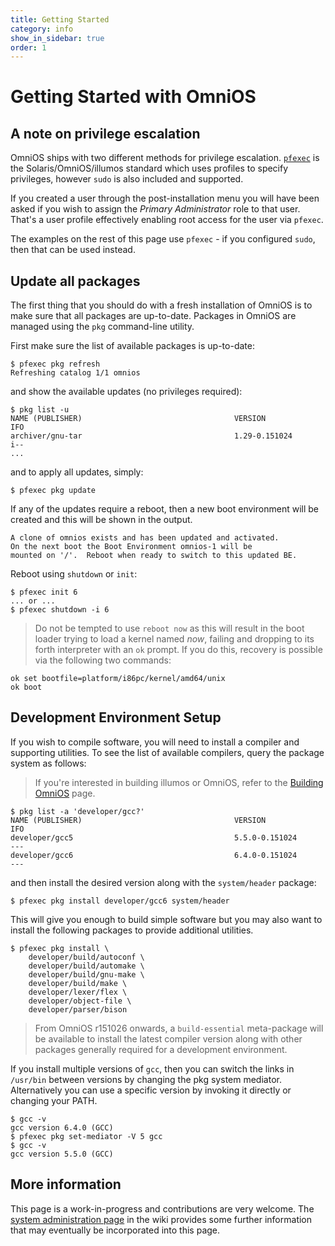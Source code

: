 ```yaml
---
title: Getting Started
category: info
show_in_sidebar: true
order: 1
---
```


# Getting Started with OmniOS

## A note on privilege escalation

OmniOS ships with two different methods for privilege escalation.
[`pfexec`](http://illumos.org/man/pfexec) is the Solaris/OmniOS/illumos
standard which uses profiles to specify privileges, however `sudo` is also
included and supported.

If you created a user through the post-installation menu you
will have been asked if you wish to assign the _Primary Administrator_ role
to that user. That's a user profile effectively enabling root access for
the user via `pfexec`.

The examples on the rest of this page use `pfexec` - if you configured
`sudo`, then that can be used instead.

## Update all packages

The first thing that you should do with a fresh installation of OmniOS is to
make sure that all packages are up-to-date. Packages in OmniOS are managed
using the `pkg` command-line utility.

First make sure the list of available packages is up-to-date:

```terminal
$ pfexec pkg refresh
Refreshing catalog 1/1 omnios
```

and show the available updates (no privileges required):

```terminal
$ pkg list -u
NAME (PUBLISHER)                                  VERSION                    IFO
archiver/gnu-tar                                  1.29-0.151024              i--
...
```

and to apply all updates, simply:

```terminal
$ pfexec pkg update
```

If any of the updates require a reboot, then a new boot environment will be
created and this will be shown in the output.

```terminal
A clone of omnios exists and has been updated and activated.
On the next boot the Boot Environment omnios-1 will be
mounted on '/'.  Reboot when ready to switch to this updated BE.
```

Reboot using `shutdown` or `init`:

```terminal
$ pfexec init 6
... or ...
$ pfexec shutdown -i 6 
```

> Do not be tempted to use `reboot now` as this will result in the boot loader
> trying to load a kernel named _now_, failing and dropping to its forth
> interpreter with an `ok` prompt. If you do this, recovery is possible via
> the following two commands:
```
ok set bootfile=platform/i86pc/kernel/amd64/unix
ok boot
```

## Development Environment Setup

If you wish to compile software, you will need to install a compiler and
supporting utilities. To see the list of available compilers, query the
package system as follows:

> If you're interested in building illumos or OmniOS, refer to
> the [Building OmniOS](/dev/build_instructions.html) page.

```terminal
$ pkg list -a 'developer/gcc?'
NAME (PUBLISHER)                                  VERSION                    IFO
developer/gcc5                                    5.5.0-0.151024             ---
developer/gcc6                                    6.4.0-0.151024             ---
```

and then install the desired version along with the `system/header` package:

```terminal
$ pfexec pkg install developer/gcc6 system/header
```

This will give you enough to build simple software but you may also want to
install the following packages to provide additional utilities.

```terminal
$ pfexec pkg install \
	developer/build/autoconf \
	developer/build/automake \
	developer/build/gnu-make \
	developer/build/make \
	developer/lexer/flex \
	developer/object-file \
	developer/parser/bison
```

> From OmniOS r151026 onwards, a `build-essential` meta-package will be
> available to install the latest compiler version along with other packages
> generally required for a development environment.

If you install multiple versions of `gcc`, then you can switch the links in
`/usr/bin` between versions by changing the pkg system mediator. Alternatively
you can use a specific version by invoking it directly or changing your PATH.

```terminal
$ gcc -v
gcc version 6.4.0 (GCC)
$ pfexec pkg set-mediator -V 5 gcc
$ gcc -v
gcc version 5.5.0 (GCC)
```

## More information

This page is a work-in-progress and contributions are very welcome. The
[system administration page](http://wiki.omnios.org/GeneralAdministration)
in the wiki provides some further information that may eventually be
incorporated into this page.

